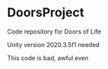 # DoorsProject
Code repository for Doors of Life

Unity version 2020.3.5f1 needed

This code is bad, awful even

